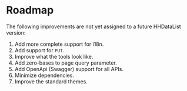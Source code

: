 # Roadmap

The following improvements are not yet assigned to a future HHDataList version:

1. Add more complete support for i18n.
1. Add support for `PUT`.
1. Improve what the tools look like.
1. Add zero-bases to page query parameter.
1. Add OpenApi (Swagger) support for all APIs.
1. Minimize dependencies.
1. Improve the standard themes.